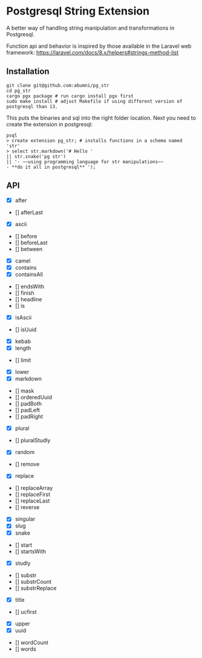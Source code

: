 # Postgresql String Extension

A better way of handling string manipulation and transformations in Postgresql.

Function api and behavior is inspired by those available in the Laravel web framework: https://laravel.com/docs/8.x/helpers#strings-method-list

## Installation
```
git clone git@github.com:abumni/pg_str
cd pg_str
cargo pgx package # run cargo install pgx first
sudo make install # adjust Makefile if using different version of postgresql than 13.
```
This puts the binaries and sql into the right folder location. Next you need to create the extension in postgresql:

```
psql
> create extension pg_str; # installs functions in a schema named 'str'
> select str.markdown('# Hello '
|| str.snake('pg str')
|| '- ~~using programming language for str manipulations~~ 
- **do it all in postgresql** ');
```

## API
- [x] after
- [] afterLast
- [x] ascii
- [] before
- [] beforeLast
- [] between
- [x] camel 
- [x] contains
- [x] containsAll
- [] endsWith
- [] finish
- [] headline
- [] is
- [x] isAscii
- [] isUuid
- [x] kebab 
- [x] length
- [] limit
- [x] lower 
- [x] markdown 
- [] mask
- [] orderedUuid
- [] padBoth
- [] padLeft
- [] padRight
- [x] plural 
- [] pluralStudly
- [x] random
- [] remove
- [x] replace
- [] replaceArray
- [] replaceFirst
- [] replaceLast
- [] reverse
- [x] singular 
- [x] slug 
- [x] snake 
- [] start
- [] startsWith
- [x] studly 
- [] substr
- [] substrCount
- [] substrReplace
- [x] title 
- [] ucfirst
- [x] upper 
- [x] uuid
- [] wordCount
- [] words
